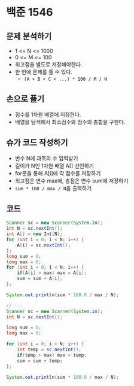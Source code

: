 # 백준 1546
## 문제 분석하기
- 1 <= N <= 1000
- 0 <= M <= 100
- 최고점을 별도로 저장해야한다.
- 한 번에 문제를 풀 수 있다.
	- `(A + B + C + ...) * 100 / M / N`

## 손으로 풀기
- 점수를 1차원 배열에 저장한다.
- 배열을 탐색해서 최소점수와 점수의 총합을 구한다.

## 슈가 코드 작성하기
- 변수 N에 과목의 수 입력받기
- 길이가 N인 1차원 배열 A[] 선언하기
- for문을 통해 A\[i]에 각 점수를 저장하기
- 최고점은 변수 max에, 총점은 변수 sum에 저장하기
- `sum * 100 / max / N`을 출력하기

## 코드
```java
Scanner sc = new Scanner(System.in);
int N = sc.nextInt();
int A[] = new Int[N];
for (int i = 0; i < N; i++) {
	A[i] = sc.nextInt();
};
long sum = 0;
long max = 0;
for (int i = 0; i < N; i++) {
	if(A[i] > max) max = A[i];
	sum = sum + A[i];
};

System.out.println(sum * 100.0 / max / N);

// ---
Scanner sc = new Scanner(System.in);
int N = sc.nextInt();

long sum = 0;
long max = 0;

for (int i = 0; i < N; i++) {
	int temp = sc.nextInt();
	if(temp > max) max = temp;
	sum = sum + temp;
};

System.out.println(sum * 100.0 / max / N);
```

